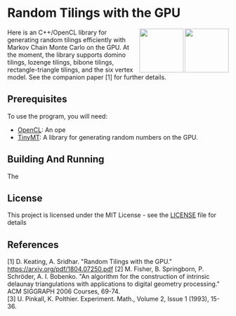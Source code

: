 # Random Tilings with the GPU
<img align="right" width="100" src="https://github.com/LittleBadger/RandomTilings/blob/master/TriangleTiling.svg"><img align="right" width="100" src="https://github.com/LittleBadger/RandomTilings/blob/master/DominoTiling.svg">
Here is an C++/OpenCL library for generating random tilings efficiently with Markov Chain Monte Carlo on the GPU. At the moment, the library supports domino tilings, lozenge tilings, bibone tilings, rectangle-triangle tilings, and the six vertex model. See the companion paper [1] for further details. 


## Prerequisites
To use the program, you will need:
* [OpenCL](http://www.khronos.org/opencl): An ope
* [TinyMT](https://github.com/MersenneTwister-Lab/TinyMT): A library for generating random numbers on the GPU.

## Building And Running
The 

## License

This project is licensed under the MIT License - see the [LICENSE](LICENSE) file for details



## References
[1] D. Keating, A. Sridhar. "Random Tilings with the GPU." https://arxiv.org/pdf/1804.07250.pdf
[2] M. Fisher, B. Springborn, P. Schröder, A. I. Bobenko. "An algorithm for the construction of intrinsic delaunay triangulations with applications to digital geometry processing." ACM SIGGRAPH 2006 Courses, 69-74.\
[3] U. Pinkall, K. Polthier. Experiment. Math., Volume 2, Issue 1 (1993), 15-36.
